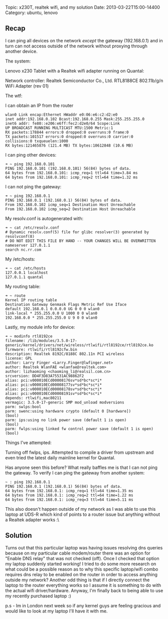Topic: x230T, realtek wifi, and my solution
Date: 2013-03-22T15:00-14400
Category: ubuntu, lenovo

## Recap

I can ping all devices on the network _except_ the gateway
(192.168.0.1) and in turn can not access outside of the network
without proxying through another device.

The system:

Lenovo x230 Tablet with a Realtek wifi adapter running on Quantal:

Network controller: Realtek Semiconductor Co., Ltd. RTL8188CE
802.11b/g/n WiFi Adapter (rev 01)

The wtf:

I can obtain an IP from the router

    wlan0 Link encap:Ethernet HWaddr e0:06:e6:c2:d2:e0
    inet addr:192.168.0.102 Bcast:192.168.0.255 Mask:255.255.255.0
    inet6 addr: fe80::e206:e6ff:fec2:d2e0/64 Scope:Link
    UP BROADCAST RUNNING MULTICAST MTU:1500 Metric:1
    RX packets:178844 errors:0 dropped:0 overruns:0 frame:0
    TX packets:101517 errors:0 dropped:0 overruns:0 carrier:0
    collisions:0 txqueuelen:1000
    RX bytes:121465876 (121.4 MB) TX bytes:10612848 (10.6 MB)

I can ping other devices:

    ➜ ~ ping 192.168.0.101
    PING 192.168.0.101 (192.168.0.101) 56(84) bytes of data.
    64 bytes from 192.168.0.101: icmp_req=1 ttl=64 time=3.84 ms
    64 bytes from 192.168.0.101: icmp_req=2 ttl=64 time=1.32 ms

I can not ping the gateway:

    ➜ ~ ping 192.168.0.1
    PING 192.168.0.1 (192.168.0.1) 56(84) bytes of data.
    From 192.168.0.102 icmp_seq=1 Destination Host Unreachable
    From 192.168.0.102 icmp_seq=2 Destination Host Unreachable

My resolv.conf is autogenerated with:

    ➜ ~ cat /etc/resolv.conf
    # Dynamic resolv.conf(5) file for glibc resolver(3) generated by
    resolvconf(8)
    # DO NOT EDIT THIS FILE BY HAND -- YOUR CHANGES WILL BE OVERWRITTEN
    nameserver 127.0.1.1
    search nc.rr.com

My /etc/hosts:

    ➜ ~ cat /etc/hosts
    127.0.0.1 localhost
    127.0.1.1 quantal

My routing table:

    ➜ ~ route
    Kernel IP routing table
    Destination Gateway Genmask Flags Metric Ref Use Iface
    default 192.168.0.1 0.0.0.0 UG 0 0 0 wlan0
    link-local * 255.255.0.0 U 1000 0 0 wlan0
    192.168.0.0 * 255.255.255.0 U 9 0 0 wlan0

Lastly, my module info for device:

    ➜ ~ modinfo rtl8192ce
    filename: /lib/modules/3.5.0-17-generic/kernel/drivers/net/wireless/rtlwifi/rtl8192ce/rtl8192ce.ko
    firmware: rtlwifi/rtl8192cfw.bin
    description: Realtek 8192C/8188C 802.11n PCI wireless
    license: GPL
    author: Larry Finger <Larry.Finger@lwfinger.net>
    author: Realtek WlanFAE <wlanfae@realtek.com>
    author: lizhaoming <chaoming_li@realsil.com.cn>
    srcversion: DD4F3D83A75531AC98862F2
    alias: pci:v000010ECd00008176sv*sd*bc*sc*i*
    alias: pci:v000010ECd00008177sv*sd*bc*sc*i*
    alias: pci:v000010ECd00008178sv*sd*bc*sc*i*
    alias: pci:v000010ECd00008191sv*sd*bc*sc*i*
    depends: rtlwifi,mac80211
    vermagic: 3.5.0-17-generic SMP mod_unload modversions
    parm: swlps:bool
    parm: swenc:using hardware crypto (default 0 [hardware])
    (bool)
    parm: ips:using no link power save (default 1 is open)
    (bool)
    parm: fwlps:using linked fw control power save (default 1 is open)
    (bool)

Things I've attempted:

Turning off fwlps, ips. Attempted to compile a driver from upstream
and even tried the latest daily mainline kernel for Quantal.

Has anyone seen this before? What really baffles me is that I can not
ping the gateway. To verify I can ping the gateway from another
system:

    ~ : ping 192.168.0.1
    PING 192.168.0.1 (192.168.0.1) 56(84) bytes of data.
    64 bytes from 192.168.0.1: icmp_req=1 ttl=64 time=1.35 ms
    64 bytes from 192.168.0.1: icmp_req=2 ttl=64 time=1.22 ms
    64 bytes from 192.168.0.1: icmp_req=3 ttl=64 time=5.11 ms


This also doesn't happen outside of my network as I was able to use
this laptop at UDS-R which kind of points to a router issue but
anything without a Realtek adapter works :\

## Solution

Turns out that this particular laptop was having issues resolving dns queries because on my particular cable modem/router there was an option for "Enable DNS relay" that was not checked (off). Once I checked that option my laptop suddenly started working! I tried to do some more research on what could be a possible reason as to why this specific laptop/wifi combo requires dns relay to be enabled on the router in order to access anything outside my network? Another odd thing is that if I directly connect the laptop to the router everything works so I assume it is something to do with the actual wifi driver/hardware. Anyway, I'm finally back to being able to use my recently purchased laptop :)

p.s - Im in London next week so if any kernel guys are feeling gracious and would like to look at my laptop I'll have it with me.
